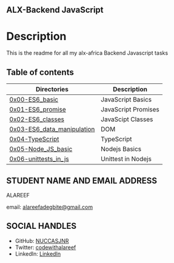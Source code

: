 ## ALX-Backend JavaScript

# Description
This is the readme for all my alx-africa Backend Javascript tasks

## Table of contents
Directories | Description
------------| ----------
[0x00-ES6_basic](./0x00-ES6_basic) | JavaScript Basics
[0x01-ES6_promise](./0x01-ES6_promise) | JavaScript Promises
[0x02-ES6_classes](./0x02-ES6_classes) | JavaScipt Classes
[0x03-ES6_data_manipulation](./0x03-ES6_data_manipulation) | DOM
[0x04-TypeScript](./0x04-TypeScript) | TypeScript
[0x05-Node_JS_basic](./0x05-Node_JS_basic) | Nodejs Basics
[0x06-unittests_in_js](./0x06-unittests_in_js) | Unittest in Nodejs

## STUDENT NAME AND EMAIL ADDRESS
 ALAREEF

email: alareefadegbite@gmail.com

## SOCIAL HANDLES

- GitHub: [NUCCASJNR](https://github.com/NUCCASJNR)
- Twitter: [codewithalareef](https://twitter.com/codewithalareef)
- LinkedIn: [LinkedIn](https://linkedin.com/in/alareef)
